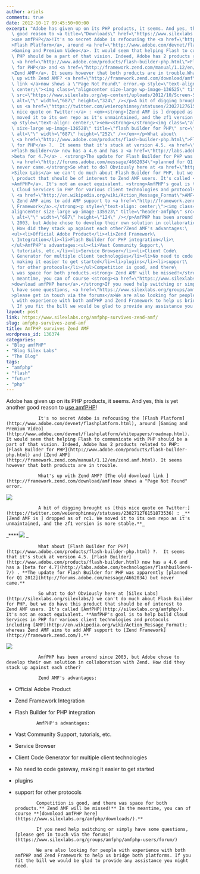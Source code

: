 ```yaml
---
author: ariels
comments: true
date: 2012-10-17 09:45:50+00:00
excerpt: "Adobe has given up on its PHP products, it seems. And yes, this is yet another\
  \ good reason to <a title=\"Downloads\" href=\"https://www.silexlabs.org/amfphp/downloads/\"\
  >use amfPHP</a>!It's no secret Adobe is refocusing the <a href=\"http://www.adobe.com/devnet/flashplatform.html\"\
  >Flash Platform</a>, around <a href=\"http://www.adobe.com/devnet/flashplatform/whitepapers/roadmap.html\"\
  >Gaming and Premium Video</a>. It would seem that helping Flash to communicate with\
  \ PHP should be a part of that vision. Indeed, Adobe has 2 products related to PHP:\
  \ <a href=\"http://www.adobe.com/products/flash-builder-php.html\">Flash Builder\
  \ for PHP</a> and <a href=\"http://framework.zend.com/manual/1.12/en/zend.amf.html\"\
  >Zend AMF</a>. It seems however that both products are in trouble.What's\
  \ up with Zend AMF? <a href=\"http://framework.zend.com/download/amf\">The old download\
  \ link </a>now shows a \"Page Not Found\" error.<p style=\"text-align:\
  \ center;\"><img class=\"aligncenter size-large wp-image-136525\" title=\"Zend 404\"\
  \ src=\"https://www.silexlabs.org/wp-content/uploads/2012/10/Screen-Shot-2012-10-10-at-4.01.24-PM-687x324.png\"\
  \ alt=\"\" width=\"687\" height=\"324\" /></p>A bit of digging brought\
  \ us <a href=\"https://twitter.com/weierophinney/statuses/230271276151873536\">this\
  \ nice quote on Twitter:</a> : <em><strong>[Zend AMF is ] dropped as of rc1. We\
  \ moved it to its own repo as it's unmaintained, and the zf1 version is more stable.</strong></em>\
  <p style=\"text-align: center;\"><em><strong></strong><img class=\"aligncenter\
  \ size-large wp-image-136528\" title=\"flash builder for PHP\" src=\"https://www.silexlabs.org/wp-content/uploads/2012/10/flash-builder-for-PHP-687x252.png\"\
  \ alt=\"\" width=\"687\" height=\"252\" /></em></p>What about\
  \ <a href=\"http://www.adobe.com/products/flash-builder-php.html\">Flash Builder\
  \ for PHP</a> ?.  It seems that it's stuck at version 4.5. <a href=\"http://www.adobe.com/products/flash-builder.html\"\
  >Flash Builder</a> now has a 4.6 and has a <a href=\"http://labs.adobe.com/technologies/flashbuilder4-7/\"\
  >beta for 4.7</a> . <strong>The update for Flash Builder for PHP was apparently\
  \ <a href=\"http://forums.adobe.com/message/4662034\">planned for Q1 2012</a> but\
  \ never came.</strong>So what to do? Obviously here at <a href=\"http://silexlabs.org/silexlabs/\"\
  >Silex Labs</a> we can't do much about Flash Builder for PHP, but we do have this\
  \ product that should be of interest to Zend AMF users. It's called <a href=\"http://silexlabs.org/amfphp/\"\
  >AmfPHP</a>. It's not an exact equivalent. <strong>AmfPHP's goal is to help build\
  \ Cloud Services in PHP for various client technologies and protocols including\
  \ <a href=\"http://en.wikipedia.org/wiki/Action_Message_Format\">AMF</a>; whereas\
  \ Zend AMF aims to add AMF support to <a href=\"http://framework.zend.com/\">Zend\
  \ Framework</a>.</strong><p style=\"text-align: center;\"><img class=\"\
  aligncenter size-large wp-image-135923\" title=\"header-amfphp\" src=\"https://www.silexlabs.org/wp-content/uploads/2012/07/header-amfphp-687x124.jpg\"\
  \ alt=\"\" width=\"687\" height=\"124\" /></p>AmfPHP has been around since\
  \ 2003, but Adobe chose to develop their own solution in collaboration with Zend.\
  \ How did they stack up against each other?Zend AMF's advantages:\
  <ul><li>Official Adobe Product</li><li>Zend Framework\
  \ Integration</li><li>Flash Builder for PHP integration</li>\
  </ul>AmfPHP's advantages:<ul><li>Vast Community Support,\
  \ tutorials, etc.</li><li>Service Browser</li><li>Client Code\
  \ Generator for multiple client technologies</li><li>No need to code gateway,\
  \ making it easier to get started</li><li>plugins</li><li>support\
  \ for other protocols</li></ul>Competition is good, and there\
  \ was space for both products.<strong> Zend AMF will be missed!</strong> In the\
  \ meantime, you can of course <strong><a href=\"https://www.silexlabs.org/amfphp/downloads/\"\
  >download amfPHP here</a>.</strong>If you need help switching or simply\
  \ have some questions, <a href=\"https://www.silexlabs.org/groups/amfphp/amfphp-users/forum/\"\
  >please get in touch via the forums</a>We are also looking for people\
  \ with experience with both amfPHP and Zend Framework to help us bridge both platforms.\
  \ If you fit the bill we would be glad to provide any assistance you might need."
layout: post
link: https://www.silexlabs.org/amfphp-survives-zend-amf/
slug: amfphp-survives-zend-amf
title: AmfPHP survives Zend AMF
wordpress_id: 136374
categories:
- "Blog amfPHP"
- "Blog Silex Labs"
- "The Blog"
tags:
- "amfphp"
- "flash"
- "futur"
- "php"
---
```


Adobe has given up on its PHP products, it seems. And yes, this is yet another good reason to [use amfPHP](https://www.silexlabs.org/amfphp/downloads/)!

				It's no secret Adobe is refocusing the [Flash Platform](http://www.adobe.com/devnet/flashplatform.html), around [Gaming and Premium Video](http://www.adobe.com/devnet/flashplatform/whitepapers/roadmap.html). It would seem that helping Flash to communicate with PHP should be a part of that vision. Indeed, Adobe has 2 products related to PHP: [Flash Builder for PHP](http://www.adobe.com/products/flash-builder-php.html) and [Zend AMF](http://framework.zend.com/manual/1.12/en/zend.amf.html). It seems however that both products are in trouble.

				What's up with Zend AMF? [The old download link ](http://framework.zend.com/download/amf)now shows a "Page Not Found" error.


![](https://www.silexlabs.org/wp-content/uploads/2012/10/Screen-Shot-2012-10-10-at-4.01.24-PM-687x324.png)


				A bit of digging brought us [this nice quote on Twitter:](https://twitter.com/weierophinney/statuses/230271276151873536) : _**[Zend AMF is ] dropped as of rc1. We moved it to its own repo as it's unmaintained, and the zf1 version is more stable.**_


_****![](https://www.silexlabs.org/wp-content/uploads/2012/10/flash-builder-for-PHP-687x252.png)
				_


				What about [Flash Builder for PHP](http://www.adobe.com/products/flash-builder-php.html) ?.  It seems that it's stuck at version 4.5. [Flash Builder](http://www.adobe.com/products/flash-builder.html) now has a 4.6 and has a [beta for 4.7](http://labs.adobe.com/technologies/flashbuilder4-7/) . **The update for Flash Builder for PHP was apparently [planned for Q1 2012](http://forums.adobe.com/message/4662034) but never came.**

				So what to do? Obviously here at [Silex Labs](http://silexlabs.org/silexlabs/) we can't do much about Flash Builder for PHP, but we do have this product that should be of interest to Zend AMF users. It's called [AmfPHP](http://silexlabs.org/amfphp/). It's not an exact equivalent. **AmfPHP's goal is to help build Cloud Services in PHP for various client technologies and protocols including [AMF](http://en.wikipedia.org/wiki/Action_Message_Format); whereas Zend AMF aims to add AMF support to [Zend Framework](http://framework.zend.com/).**


![](https://www.silexlabs.org/wp-content/uploads/2012/07/header-amfphp-687x124.jpg)


				AmfPHP has been around since 2003, but Adobe chose to develop their own solution in collaboration with Zend. How did they stack up against each other?

				Zend AMF's advantages:




  * Official Adobe Product


  * Zend Framework Integration


  * Flash Builder for PHP integration


				AmfPHP's advantages:


  * Vast Community Support, tutorials, etc.


  * Service Browser


  * Client Code Generator for multiple client technologies


  * No need to code gateway, making it easier to get started


  * plugins


  * support for other protocols


				Competition is good, and there was space for both products.** Zend AMF will be missed!** In the meantime, you can of course **[download amfPHP here](https://www.silexlabs.org/amfphp/downloads/).**

				If you need help switching or simply have some questions, [please get in touch via the forums](https://www.silexlabs.org/groups/amfphp/amfphp-users/forum/)

				We are also looking for people with experience with both amfPHP and Zend Framework to help us bridge both platforms. If you fit the bill we would be glad to provide any assistance you might need.
